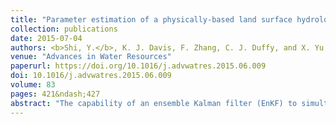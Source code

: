 ```yaml
---
title: "Parameter estimation of a physically-based land surface hydrologic model using an ensemble Kalman filter: A multivariate real-data experiment"
collection: publications
date: 2015-07-04
authors: <b>Shi, Y.</b>, K. J. Davis, F. Zhang, C. J. Duffy, and X. Yu
venue: "Advances in Water Resources"
paperurl: https://doi.org/10.1016/j.advwatres.2015.06.009
doi: 10.1016/j.advwatres.2015.06.009
volume: 83
pages: 421&ndash;427
abstract: "The capability of an ensemble Kalman filter (EnKF) to simultaneously estimate multiple parameters in a physically-based land surface hydrologic model using multivariate field observations is tested at a small watershed (0.08 km<sup>2</sup>). Multivariate, high temporal resolution, <i>in situ</i> measurements of discharge, water table depth, soil moisture, and sensible and latent heat fluxes encompassing five months of 2009 are assimilated. It is found that, for five out of the six parameters, the EnKF estimated parameter values from different test cases converge strongly, and the estimates after convergence are close to the manually calibrated parameter values. The EnKF estimated parameters and manually calibrated parameters yield similar model performance, but the EnKF sequential method significantly decreases the time and labor required for calibration. The results demonstrate that, given a limited number of multi-state, site-specific observations, an automated sequential calibration method (EnKF) can be used to optimize physically-based land surface hydrologic models."
---
```

